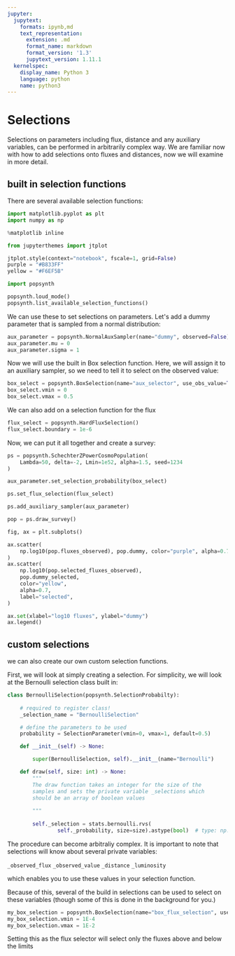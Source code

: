 ```yaml
---
jupyter:
  jupytext:
    formats: ipynb,md
    text_representation:
      extension: .md
      format_name: markdown
      format_version: '1.3'
      jupytext_version: 1.11.1
  kernelspec:
    display_name: Python 3
    language: python
    name: python3
---
```


# Selections

Selections on parameters including flux, distance and any auxiliary variables, can be performed in arbitrarily complex way.
We are familiar now with how to add selections onto fluxes and distances, now we will examine in more detail.




## built in selection functions

There are several available selection functions:

```python
import matplotlib.pyplot as plt
import numpy as np

%matplotlib inline

from jupyterthemes import jtplot

jtplot.style(context="notebook", fscale=1, grid=False)
purple = "#B833FF"
yellow = "#F6EF5B"

import popsynth

popsynth.loud_mode()
popsynth.list_available_selection_functions()
```

We can use these to set selections on parameters. Let's add a dummy parameter that is sampled from a normal distribution:

```python
aux_parameter = popsynth.NormalAuxSampler(name="dummy", observed=False)
aux_parameter.mu = 0
aux_parameter.sigma = 1
```


Now we will use the built in Box selection function. Here, we will assign it to an auxiliary sampler, so we need to tell it to select on the observed value:

```python
box_select = popsynth.BoxSelection(name="aux_selector", use_obs_value=True)
box_select.vmin = 0
box_select.vmax = 0.5
```

We can also add on a selection function for the flux

```python
flux_select = popsynth.HardFluxSelection()
flux_select.boundary = 1e-6
```

Now, we can put it all together and create a survey:

```python
ps = popsynth.SchechterZPowerCosmoPopulation(
    Lambda=50, delta=-2, Lmin=1e52, alpha=1.5, seed=1234
)

aux_parameter.set_selection_probability(box_select)

ps.set_flux_selection(flux_select)

ps.add_auxiliary_sampler(aux_parameter)

pop = ps.draw_survey()
```


```python
fig, ax = plt.subplots()

ax.scatter(
    np.log10(pop.fluxes_observed), pop.dummy, color="purple", alpha=0.7, label="total"
)
ax.scatter(
    np.log10(pop.selected_fluxes_observed),
    pop.dummy_selected,
    color="yellow",
    alpha=0.7,
    label="selected",
)

ax.set(xlabel="log10 fluxes", ylabel="dummy")
ax.legend()
```

<!-- #region -->
## custom selections

we can also create our own custom selection functions.


First, we will look at simply creating a selection. For simplicity, we will look at the Bernoulli selection class built in:
<!-- #endregion -->

```python
class BernoulliSelection(popsynth.SelectionProbabilty):
    
    # required to register class!
    _selection_name = "BernoulliSelection"

    # define the parameters to be used
    probability = SelectionParameter(vmin=0, vmax=1, default=0.5)

    def __init__(self) -> None:

        super(BernoulliSelection, self).__init__(name="Bernoulli")

    def draw(self, size: int) -> None:
        """
        The draw function takes an integer for the size of the 
        samples and sets the private variable _selections which 
        should be an array of boolean values
        
        """
        
        self._selection = stats.bernoulli.rvs(
                self._probability, size=size).astype(bool)  # type: np.ndarray

```

The procedure can become arbitraliy complex. It is important to note that selections will know about several private variables:

```_observed_flux```
```_observed_value```
```_distance```
```_luminosity```


which enables you to use these values in your selection function.

Because of this, several of the build in selections can be used to select on these variables (though some of this is done in the background for you.)


```python
my_box_selection = popsynth.BoxSelection(name="box_flux_selection", use_flux=True)
my_box_selection.vmin = 1E-4
my_box_selection.vmax = 1E-2

```

Setting this as the flux selector will select only the fluxes above and below the limits
